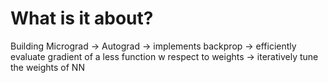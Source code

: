 # What is it about?
Building Micrograd -> Autograd -> implements backprop -> efficiently evaluate gradient of a less function w respect to weights -> iteratively tune the weights of NN